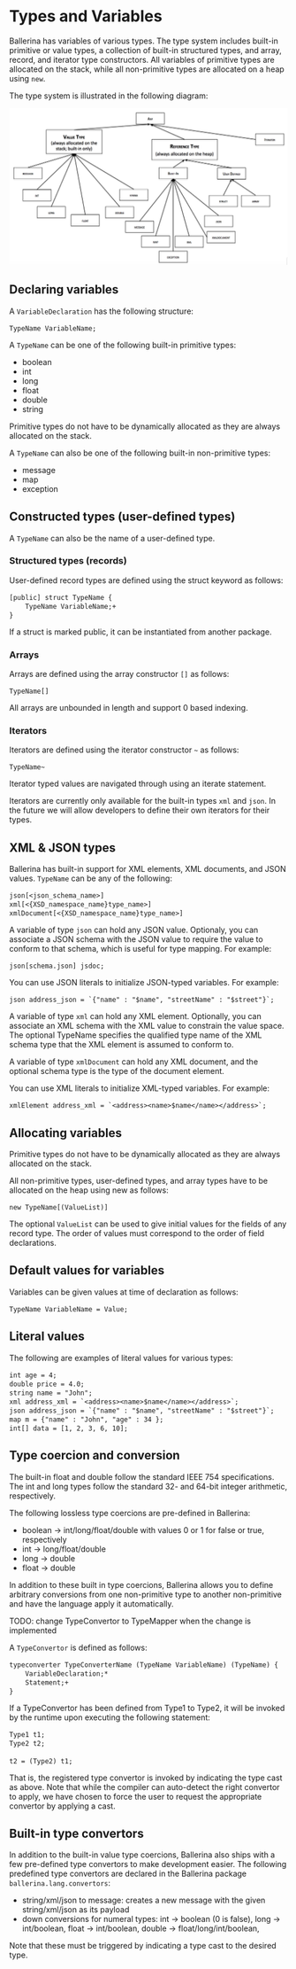 # Types and Variables

Ballerina has variables of various types. The type system includes built-in primitive or value types, a collection of built-in structured types, and array, record, and iterator type constructors. All variables of primitive types are allocated on the stack, while all non-primitive types are allocated on a heap using `new`.

The type system is illustrated in the following diagram:

![alt text](../images/typesystem.png "Ballerina Type System")

## Declaring variables

A `VariableDeclaration` has the following structure:
```
TypeName VariableName;
```
A `TypeName` can be one of the following built-in primitive types:

* boolean
* int
* long
* float
* double
* string

Primitive types do not have to be dynamically allocated as they are always allocated on the stack.

A `TypeName` can also be one of the following built-in non-primitive types:

* message
* map
* exception

## Constructed types (user-defined types)
A `TypeName` can also be the name of a user-defined type.

### Structured types (records)

User-defined record types are defined using the struct keyword as follows:
```
[public] struct TypeName {
    TypeName VariableName;+
}
```
If a struct is marked public, it can be instantiated from another package.

### Arrays

Arrays are defined using the array constructor `[]` as follows:
```
TypeName[]
```
All arrays are unbounded in length and support 0 based indexing.

### Iterators

Iterators are defined using the iterator constructor `~` as follows:
```
TypeName~
```
Iterator typed values are navigated through using an iterate statement.

Iterators are currently only available for the built-in types `xml` and `json`. In the future we will allow developers to define their own iterators for their types.

## XML & JSON types

Ballerina has built-in support for XML elements, XML documents, and JSON values. `TypeName` can be any of the following:
```
json[<json_schema_name>]
xml[<{XSD_namespace_name}type_name>]
xmlDocument[<{XSD_namespace_name}type_name>]
```
A variable of type `json` can hold any JSON value. Optionaly, you can associate a JSON schema with the JSON value to require the value to conform to that schema, which is useful for type mapping. For example:
```
json[schema.json] jsdoc;
```

You can use JSON literals to initialize JSON-typed variables. For example:
```
json address_json = `{"name" : "$name", "streetName" : "$street"}`;
```

A variable of type `xml` can hold any XML element. Optionally, you can associate an XML schema with the XML value to constrain the value space. The optional TypeName specifies the qualified type name of the XML schema type that the XML element is assumed to conform to.

A variable of type `xmlDocument` can hold any XML document, and the optional schema type is the type of the document element.

You can use XML literals to initialize XML-typed variables. For example:
```
xmlElement address_xml = `<address><name>$name</name></address>`;
```

## Allocating variables

Primitive types do not have to be dynamically allocated as they are always allocated on the stack.

All non-primitive types, user-defined types, and array types have to be allocated on the heap using new as follows:
```
new TypeName[(ValueList)]
```
The optional `ValueList` can be used to give initial values for the fields of any record type. The order of values must correspond to the order of field declarations.

## Default values for variables

Variables can be given values at time of declaration as follows:
```
TypeName VariableName = Value;
```

## Literal values

The following are examples of literal values for various types:
```
int age = 4;
double price = 4.0;
string name = "John";
xml address_xml = `<address><name>$name</name></address>`;
json address_json = `{"name" : "$name", "streetName" : "$street"}`;
map m = {"name" : "John", "age" : 34 };
int[] data = [1, 2, 3, 6, 10];
```

## Type coercion and conversion

The built-in float and double follow the standard IEEE 754 specifications. The int and long types follow the standard 32- and 64-bit integer arithmetic, respectively.

The following lossless type coercions are pre-defined in Ballerina:

* boolean -> int/long/float/double with values 0 or 1 for false or true, respectively
* int -> long/float/double
* long -> double
* float -> double

In addition to these built in type coercions, Ballerina allows you to define arbitrary conversions from one non-primitive type to another non-primitive and have the language apply it automatically.

TODO: change TypeConvertor to TypeMapper when the change is implemented

A `TypeConvertor` is defined as follows:
```
typeconverter TypeConverterName (TypeName VariableName) (TypeName) {
    VariableDeclaration;*
    Statement;+
}
```
If a TypeConvertor has been defined from Type1 to Type2, it will be invoked by the runtime upon executing the following statement:
```
Type1 t1;
Type2 t2;

t2 = (Type2) t1;
```

That is, the registered type convertor is invoked by indicating the type cast as above. Note that while the compiler can auto-detect the right convertor to apply, we have chosen to force the user to request the appropriate convertor by applying a cast.

## Built-in type convertors

In addition to the built-in value type coercions, Ballerina also ships with a few pre-defined type convertors to make development easier. The following predefined type convertors are declared in the Ballerina package `ballerina.lang.convertors`:

* string/xml/json to message: creates a new message with the given string/xml/json as its payload
* down conversions for numeral types: int -> boolean (0 is false), long -> int/boolean, float -> int/boolean, double -> float/long/int/boolean,

Note that these must be triggered by indicating a type cast to the desired type.
